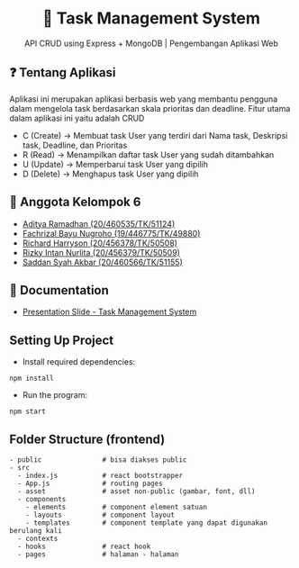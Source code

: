<h1 align="center">
  📝 Task Management System
</h1>
<p align="center">API CRUD using Express + MongoDB | Pengembangan Aplikasi Web</p>

## ❓ Tentang Aplikasi
Aplikasi ini merupakan aplikasi berbasis web yang membantu pengguna dalam mengelola task berdasarkan skala prioritas dan deadline. Fitur utama dalam aplikasi ini yaitu adalah CRUD
- C (Create) -> Membuat task User yang terdiri dari Nama task, Deskripsi task, Deadline, dan Prioritas
- R (Read)   -> Menampilkan daftar task User yang sudah ditambahkan
- U (Update) -> Memperbarui task User yang dipilih
- D (Delete) -> Menghapus task User yang dipilih

## 👥 Anggota Kelompok 6 
- [Aditya Ramadhan (20/460535/TK/51124)](https://www.github.com/adityar22)
- [Fachrizal Bayu Nugroho (19/446775/TK/49880)](https://github.com/fachrizalbayunugroho)
- [Richard Harryson (20/456378/TK/50508)](https://www.github.com/RichardC0de)
- [Rizky Intan Nurlita (20/456379/TK/50509)](https://www.github.com/rizkyintan)
- [Saddan Syah Akbar (20/460566/TK/51155)](https://www.github.com/saddansyah)

## 💾 Documentation
- [Presentation Slide - Task Management System](https://www.canva.com/design/DAFSMW6FTNQ/1u5KgZ6RQxInhRnGJ9Pazw/view?utm_content=DAFSMW6FTNQ&utm_campaign=designshare&utm_medium=link&utm_source=publishsharelink)

## Setting Up Project
- Install required dependencies:

```````````
npm install
```````````

- Run the program:

```````````
npm start
```````````

## Folder Structure (frontend)
``````````
- public               # bisa diakses public
- src
  - index.js           # react bootstrapper
  - App.js             # routing pages
  - asset              # asset non-public (gambar, font, dll)
  - components
    - elements         # component element satuan
    - layouts          # component layout
    - templates        # component template yang dapat digunakan berulang kali
  - contexts
  - hooks              # react hook
  - pages              # halaman - halaman
``````````
